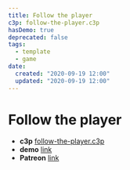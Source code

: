 ```yaml
---
title: Follow the player
c3p: follow-the-player.c3p
hasDemo: true
deprecated: false
tags:
  - template
  - game 
date:
  created: "2020-09-19 12:00"
  updated: "2020-09-19 12:00"
---
```

# Follow the player

* **c3p** [follow-the-player.c3p](source/c3p/follow-the-player.c3p)
* **demo** [link](demo)
* **Patreon** [link](https://patreon.com/el3um4s)


